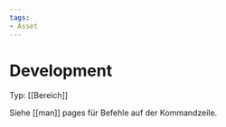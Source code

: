 ```yaml
---
tags:
- Asset
---
```

# Development
Typ: [[Bereich]]

Siehe [[man]] pages für Befehle auf der Kommandzeile.